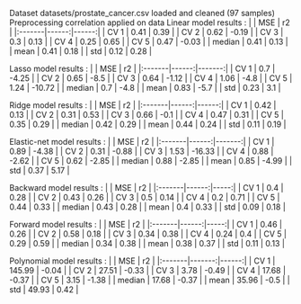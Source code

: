 Dataset datasets/prostate_cancer.csv loaded and cleaned (97 samples)
Preprocessing correlation applied on data
Linear model results :
|        |   MSE |    r2 |
|:-------|------:|------:|
| CV 1   |  0.41 |  0.39 |
| CV 2   |  0.62 | -0.19 |
| CV 3   |  0.3  |  0.13 |
| CV 4   |  0.25 |  0.65 |
| CV 5   |  0.47 | -0.03 |
| median |  0.41 |  0.13 |
| mean   |  0.41 |  0.18 |
| std    |  0.12 |  0.28 |

Lasso model results :
|        |   MSE |     r2 |
|:-------|------:|-------:|
| CV 1   |  0.7  |  -4.25 |
| CV 2   |  0.65 |  -8.5  |
| CV 3   |  0.64 |  -1.12 |
| CV 4   |  1.06 |  -4.8  |
| CV 5   |  1.24 | -10.72 |
| median |  0.7  |  -4.8  |
| mean   |  0.83 |  -5.7  |
| std    |  0.23 |   3.1  |

Ridge model results :
|        |   MSE |    r2 |
|:-------|------:|------:|
| CV 1   |  0.42 |  0.13 |
| CV 2   |  0.31 |  0.53 |
| CV 3   |  0.66 | -0.1  |
| CV 4   |  0.47 |  0.31 |
| CV 5   |  0.35 |  0.29 |
| median |  0.42 |  0.29 |
| mean   |  0.44 |  0.24 |
| std    |  0.11 |  0.19 |

Elastic-net model results :
|        |   MSE |     r2 |
|:-------|------:|-------:|
| CV 1   |  0.89 |  -4.38 |
| CV 2   |  0.31 |  -0.88 |
| CV 3   |  1.53 | -16.33 |
| CV 4   |  0.88 |  -2.62 |
| CV 5   |  0.62 |  -2.85 |
| median |  0.88 |  -2.85 |
| mean   |  0.85 |  -4.99 |
| std    |  0.37 |   5.17 |

Backward model results :
|        |   MSE |   r2 |
|:-------|------:|-----:|
| CV 1   |  0.4  | 0.28 |
| CV 2   |  0.43 | 0.26 |
| CV 3   |  0.5  | 0.14 |
| CV 4   |  0.2  | 0.71 |
| CV 5   |  0.44 | 0.33 |
| median |  0.43 | 0.28 |
| mean   |  0.4  | 0.33 |
| std    |  0.09 | 0.18 |

Forward model results :
|        |   MSE |   r2 |
|:-------|------:|-----:|
| CV 1   |  0.46 | 0.26 |
| CV 2   |  0.58 | 0.18 |
| CV 3   |  0.34 | 0.38 |
| CV 4   |  0.24 | 0.4  |
| CV 5   |  0.29 | 0.59 |
| median |  0.34 | 0.38 |
| mean   |  0.38 | 0.37 |
| std    |  0.11 | 0.13 |

Polynomial model results :
|        |    MSE |    r2 |
|:-------|-------:|------:|
| CV 1   | 145.99 | -0.04 |
| CV 2   |  27.51 | -0.33 |
| CV 3   |   3.78 | -0.49 |
| CV 4   |  17.68 | -0.37 |
| CV 5   |   3.15 | -1.38 |
| median |  17.68 | -0.37 |
| mean   |  35.96 | -0.5  |
| std    |  49.93 |  0.42 |

